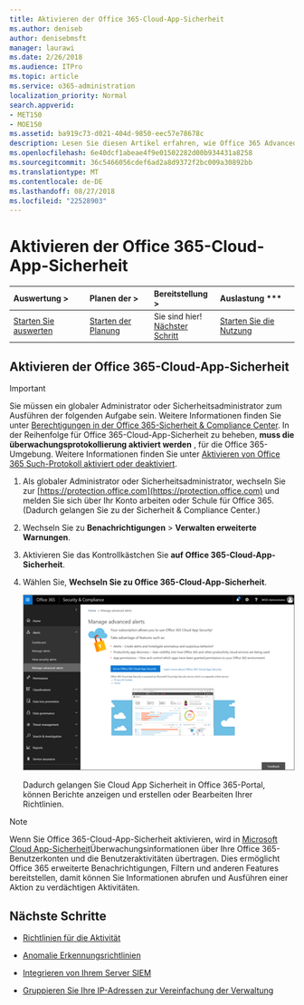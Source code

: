 ```yaml
---
title: Aktivieren der Office 365-Cloud-App-Sicherheit
ms.author: deniseb
author: denisebmsft
manager: laurawi
ms.date: 2/26/2018
ms.audience: ITPro
ms.topic: article
ms.service: o365-administration
localization_priority: Normal
search.appverid:
- MET150
- MOE150
ms.assetid: ba919c73-d021-404d-9850-eec57e78678c
description: Lesen Sie diesen Artikel erfahren, wie Office 365 Advanced Security Management, unterstützt von Cloud-App-Sicherheit in Microsoft Azure zu aktivieren.
ms.openlocfilehash: 6e40dcf1abeae4f9e01502282d00b934431a8258
ms.sourcegitcommit: 36c5466056cdef6ad2a8d9372f2bc009a30892bb
ms.translationtype: MT
ms.contentlocale: de-DE
ms.lasthandoff: 08/27/2018
ms.locfileid: "22528903"
---
```

# <a name="turn-on-office-365-cloud-app-security"></a>Aktivieren der Office 365-Cloud-App-Sicherheit
  
|Auswertung **\>**|Planen der **\>**|Bereitstellung **\>**|Auslastung ***|
|:-----|:-----|:-----|:-----|
|[Starten Sie auswerten](office-365-cas-overview.md) <br/> |[Starten der Planung](get-ready-for-office-365-cas.md) <br/> |Sie sind hier!  <br/> [Nächster Schritt](activity-policies-and-alerts.md) <br/> |[Starten Sie die Nutzung](utilization-activities-for-ocas.md) <br/> |
  
## <a name="turn-on-office-365-cloud-app-security"></a>Aktivieren der Office 365-Cloud-App-Sicherheit

> [!IMPORTANT]
> Sie müssen ein globaler Administrator oder Sicherheitsadministrator zum Ausführen der folgenden Aufgabe sein. Weitere Informationen finden Sie unter [Berechtigungen in der Office 365-Sicherheit &amp; Compliance Center](permissions-in-the-security-and-compliance-center.md). In der Reihenfolge für Office 365-Cloud-App-Sicherheit zu beheben, **muss die überwachungsprotokollierung aktiviert werden** , für die Office 365-Umgebung. Weitere Informationen finden Sie unter [Aktivieren von Office 365 Such-Protokoll aktiviert oder deaktiviert](turn-audit-log-search-on-or-off.md). 
  
1. Als globaler Administrator oder Sicherheitsadministrator, wechseln Sie zur [https://protection.office.com](https://protection.office.com) und melden Sie sich über Ihr Konto arbeiten oder Schule für Office 365. (Dadurch gelangen Sie zu der Sicherheit &amp; Compliance Center.) 
    
2. Wechseln Sie zu **Benachrichtigungen** \> **Verwalten erweiterte Warnungen**.
    
3. Aktivieren Sie das Kontrollkästchen Sie **auf Office 365-Cloud-App-Sicherheit**.
    
4. Wählen Sie, **Wechseln Sie zu Office 365-Cloud-App-Sicherheit**.
    
    ![In das Wertpapier &amp; Compliance Center, wählen Sie erweiterte Benachrichtigungen verwalten, fahren Sie mit Office 365-Cloud-App-Sicherheit](media/958632d4-03e3-4ade-8e22-d5509db6fca7.png)
  
    Dadurch gelangen Sie Cloud App Sicherheit in Office 365-Portal, können Berichte anzeigen und erstellen oder Bearbeiten Ihrer Richtlinien.
    
> [!NOTE]
> Wenn Sie Office 365-Cloud-App-Sicherheit aktivieren, wird in [Microsoft Cloud App-Sicherheit](https://aka.ms/whatiscas)Überwachungsinformationen über Ihre Office 365-Benutzerkonten und die Benutzeraktivitäten übertragen. Dies ermöglicht Office 365 erweiterte Benachrichtigungen, Filtern und anderen Features bereitstellen, damit können Sie Informationen abrufen und Ausführen einer Aktion zu verdächtigen Aktivitäten. 
  
## <a name="next-steps"></a>Nächste Schritte

- [Richtlinien für die Aktivität](activity-policies-and-alerts.md)
    
- [Anomalie Erkennungsrichtlinien](anomaly-detection-policies-in-ocas.md)
    
- [Integrieren von Ihrem Server SIEM](integrate-your-siem-server-with-office-365-cas.md)
    
- [Gruppieren Sie Ihre IP-Adressen zur Vereinfachung der Verwaltung](group-your-ip-addresses-in-ocas.md)
    

